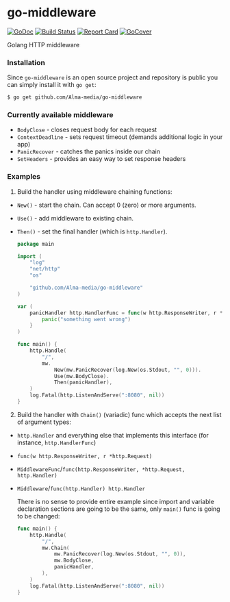 # go-middleware

[![GoDoc][godoc-badge]][godoc-link]
[![Build Status][circleci-badge]][circleci-link]
[![Report Card][report-badge]][report-link]
[![GoCover][cover-badge]][cover-link]

Golang HTTP middleware

### Installation
Since `go-middleware` is an open source project and repository is public you can simply install it with `go get`:
```bash
$ go get github.com/Alma-media/go-middleware
```

### Currently available middleware
- `BodyClose` - closes request body for each request
- `ContextDeadline` - sets request timeout (demands additional logic in your app)
- `PanicRecover` - catches the panics inside our chain
- `SetHeaders` - provides an easy way to set response headers

### Examples

1. Build the handler using middleware chaining functions:
- `New()` - start the chain. Can accept 0 (zero) or more arguments.
- `Use()` - add middleware to existing chain.
- `Then()` - set the final handler (which is `http.Handler`).

    ```go
    package main

    import (
    	"log"
    	"net/http"
    	"os"

    	"github.com/Alma-media/go-middleware"
    )

    var (
        panicHandler http.HandlerFunc = func(w http.ResponseWriter, r *http.Request) {
    	    panic("something went wrong")
        }
    )

    func main() {
    	http.Handle(
    		"/",
    		mw.
    			New(mw.PanicRecover(log.New(os.Stdout, "", 0))).
    			Use(mw.BodyClose).
    			Then(panicHandler),
    	)
    	log.Fatal(http.ListenAndServe(":8080", nil))
    }

    ```

2. Build the handler with `Chain()` (variadic) func which accepts the next list of argument types:
- `http.Handler` and everything else that implements this interface (for instance, `http.HandlerFunc`)
- `func(w http.ResponseWriter, r *http.Request)`
- `MiddlewareFunc`/`func(http.ResponseWriter, *http.Request, http.Handler)`
- `Middleware`/`func(http.Handler) http.Handler`

    There is no sense to provide entire example since import and variable declaration sections are going to be the same, only `main()` func is going to be changed:

    ```go
    func main() {
    	http.Handle(
    		"/",
    		mw.Chain(
    			mw.PanicRecover(log.New(os.Stdout, "", 0)),
    			mw.BodyClose,
    			panicHandler,
    		),
    	)
    	log.Fatal(http.ListenAndServe(":8080", nil))
    }
    ```

[godoc-badge]: https://godoc.org/github.com/Alma-media/go-middleware?status.svg
[godoc-link]: https://godoc.org/github.com/Alma-media/go-middleware
[circleci-badge]: https://circleci.com/gh/Alma-media/go-middleware.svg?style=shield
[circleci-link]: https://circleci.com/gh/Alma-media/go-middleware
[report-badge]: https://goreportcard.com/badge/github.com/Alma-media/go-middleware
[report-link]: https://goreportcard.com/report/github.com/Alma-media/go-middleware
[cover-badge]: https://gocover.io/_badge/github.com/Alma-media/go-middleware
[cover-link]: https://gocover.io/github.com/Alma-media/go-middleware
